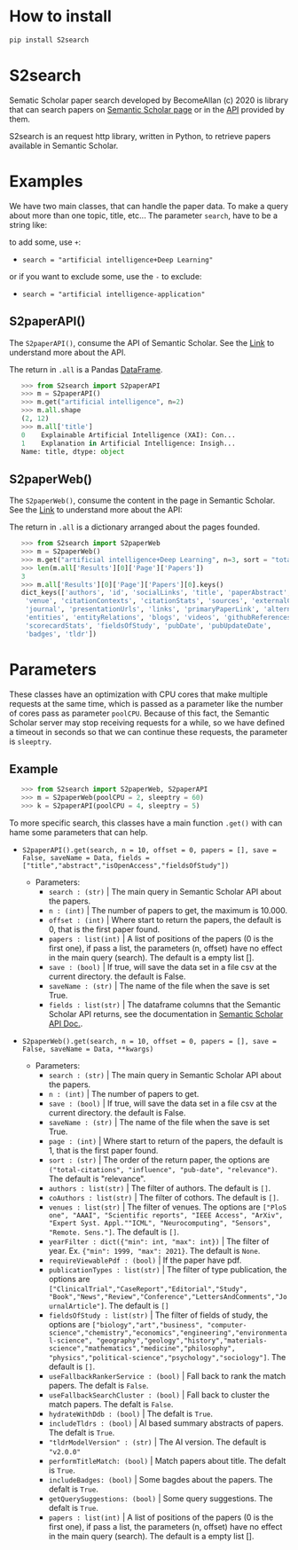 # How to install

```python
pip install S2search
```
# S2search

Sematic Scholar paper search developed by BecomeAllan (c) 2020 is library that can search papers on [Semantic Scholar page](https://www.semanticscholar.org/) or in the [API](https://api.semanticscholar.org/graph/v1) provided by them.

S2search is an request http library, written in Python, to retrieve papers available in Semantic Scholar.

# Examples

We have two main classes, that can handle the paper data. To make a query about more than one topic, title, etc... The parameter `search`, have to be a string like:

to add some, use `+`:

+ `search = "artificial intelligence+Deep Learning"`

or if you want to exclude some, use the `-` to exclude:

+ `search = "artificial intelligence-application"`
  
## S2paperAPI()

The `S2paperAPI()`, consume the API of Semantic Scholar. See the [Link](https://api.semanticscholar.org/graph/v1) to understand more about the API.

The return in `.all` is a Pandas [DataFrame](https://pandas.pydata.org/docs/reference/api/pandas.DataFrame.html).

```python
   >>> from S2search import S2paperAPI
   >>> m = S2paperAPI()
   >>> m.get("artificial intelligence", n=2)
   >>> m.all.shape
   (2, 12)
   >>> m.all['title']
   0    Explainable Artificial Intelligence (XAI): Con...
   1    Explanation in Artificial Intelligence: Insigh...
   Name: title, dtype: object
```

## S2paperWeb()

The `S2paperWeb()`, consume the content in the page in Semantic Scholar. See the [Link](https://www.semanticscholar.org/) to understand more about the API:

The return in `.all` is a dictionary arranged about the pages founded.

```python
   >>> from S2search import S2paperWeb
   >>> m = S2paperWeb()
   >>> m.get("artificial intelligence+Deep Learning", n=3, sort = "total-citations", fieldsOfStudy = ['biology'])
   >>> len(m.all['Results'][0]['Page']['Papers'])
   3
   >>> m.all['Results'][0]['Page']['Papers'][0].keys()
   dict_keys(['authors', 'id', 'socialLinks', 'title', 'paperAbstract', 'year',
    'venue', 'citationContexts', 'citationStats', 'sources', 'externalContentStats',
    'journal', 'presentationUrls', 'links', 'primaryPaperLink', 'alternatePaperLinks',
    'entities', 'entityRelations', 'blogs', 'videos', 'githubReferences',
    'scorecardStats', 'fieldsOfStudy', 'pubDate', 'pubUpdateDate',
    'badges', 'tldr'])
```

# Parameters

These classes have an optimization with CPU cores that make multiple requests at the same time, which is passed as a parameter like the number of cores pass as parameter `poolCPU`. Because of this fact, the Semantic Scholar server may stop receiving requests for a while, so we have defined a timeout in seconds so that we can continue these requests, the parameter is `sleeptry`.


## Example

```python
   >>> from S2search import S2paperWeb, S2paperAPI
   >>> m = S2paperWeb(poolCPU = 2, sleeptry = 60)
   >>> k = S2paperAPI(poolCPU = 4, sleeptry = 5)
```

To more specific search, this classes have a main function `.get()` with can hame some parameters that can help.

+ `S2paperAPI().get(search, n = 10, offset = 0, papers = [], save = False, saveName = Data, fields = ["title","abstract","isOpenAccess","fieldsOfStudy"])`

    - Parameters:
      - `search : (str)` |
          The main query in Semantic Scholar API about the papers.
      - `n : (int)` |
          The number of papers to get, the maximum is 10.000.
      - `offset : (int)` |
          Where start to return the papers, the default is 0,
          that is the first paper found.
      - `papers : list(int)` |
          A list of positions of the papers (0 is the first one), if pass a list, the parameters (n, offset)
          have no effect in the main query (search). The default is a empty list [].
      - `save : (bool)` |
          If true, will save the data set in a file csv at the current directory. the default is False.
      - `saveName : (str)` |
          The name of the file when the save is set True.
      - `fields : list(str)` |
          The dataframe columns that the Semantic Scholar API returns, see the documentation in [Semantic Scholar API Doc.](https://api.semanticscholar.org/graph/v1#operation/get_graph_get_paper_search).


+ `S2paperWeb().get(search, n = 10, offset = 0, papers = [], save = False, saveName = Data, **kwargs)`
    - Parameters:
      - `search : (str)` |
          The main query in Semantic Scholar API about the papers.
      - `n : (int)` |
          The number of papers to get.
       - `save : (bool)` |
          If true, will save the data set in a file csv at the current directory. the default is False.
      - `saveName : (str)` |
          The name of the file when the save is set True.
      - `page : (int)` |
          Where start to return of the papers, the default is 1, that is the first paper found.
      - `sort : (str)` |
          The order of the return paper, the options are `("total-citations", "influence", "pub-date", "relevance")`.
          The default is "relevance".
      - `authors : list(str)` |
          The filter of authors. The default is `[]`.
      - `coAuthors : list(str)` |
          The filter of cothors. The default is `[]`.
      - `venues : list(str)` |
          The filter of venues. The options are `["PloS one", "AAAI", "Scientific reports", "IEEE Access", "ArXiv",
          "Expert Syst. Appl.""ICML", "Neurocomputing", "Sensors", "Remote. Sens."]`. The default is `[]`.
      - `yearFilter : dict({"min": int, "max": int})` |
          The filter of year. Ex. `{"min": 1999, "max": 2021}`. The default is `None`.
      - `requireViewablePdf : (bool)` |
          If the paper have pdf.
      - `publicationTypes : list(str)` |
          The filter of type publication, the options are `["ClinicalTrial","CaseReport","Editorial","Study",
          "Book","News","Review","Conference","LettersAndComments","JournalArticle"]`. The default is `[]`
      - `fieldsOfStudy : list(str)` |
          The filter of fields of study, the options are `["biology","art","business",
          "computer-science","chemistry","economics","engineering","environmental-science",
          "geography","geology","history","materials-science","mathematics","medicine","philosophy",
          "physics","political-science","psychology","sociology"]`. The default is `[]`.
      - `useFallbackRankerService : (bool)` |
          Fall back to rank the match papers. The defalt is `False`.
      - `useFallbackSearchCluster : (bool)` |
          Fall back to cluster the match papers. The defalt is `False`.
      - `hydrateWithDdb : (bool)` |
          The defalt is `True`.
      - `includeTldrs : (bool)` |
          AI based summary abstracts of papers. The defalt is `True`.
      - `"tldrModelVersion" : (str)` |
          The AI version. The default is `"v2.0.0"`
      - `performTitleMatch: (bool)` |
          Match papers about title. The defalt is `True`.
      - `includeBadges: (bool)` |
          Some bagdes about the papers. The defalt is `True`.
      - `getQuerySuggestions: (bool)` |
          Some query suggestions. The defalt is `True`.
      - `papers : list(int)` |
          A list of positions of the papers (0 is the first one), if pass a list, the parameters (n, offset)
          have no effect in the main query (search). The default is a empty list [].
